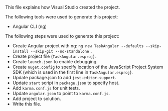 This file explains how Visual Studio created the project.

The following tools were used to generate this project:
- Angular CLI (ng)

The following steps were used to generate this project:
- Create Angular project with ng: `ng new TaskAngular --defaults --skip-install --skip-git --no-standalone `.
- Create project file (`TaskAngular.esproj`).
- Create `launch.json` to enable debugging.
- Create `nuget.config` to specify location of the JavaScript Project System SDK (which is used in the first line in `TaskAngular.esproj`).
- Update package.json to add `jest-editor-support`.
- Update `start` script in `package.json` to specify host.
- Add `karma.conf.js` for unit tests.
- Update `angular.json` to point to `karma.conf.js`.
- Add project to solution.
- Write this file.
